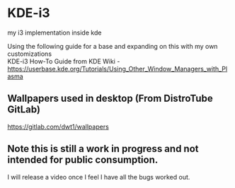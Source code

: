 # KDE-i3
my i3 implementation inside kde

Using the following guide for a base and expanding on this with my own customizations  
KDE-i3 How-To Guide from KDE Wiki - https://userbase.kde.org/Tutorials/Using_Other_Window_Managers_with_Plasma

## Wallpapers used in desktop (From DistroTube GitLab)
https://gitlab.com/dwt1/wallpapers

## Note this is still a work in progress and not intended for public consumption.
I will release a video once I feel I have all the bugs worked out. 
